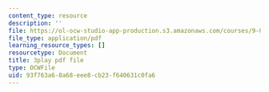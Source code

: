 ```yaml
---
content_type: resource
description: ''
file: https://ol-ocw-studio-app-production.s3.amazonaws.com/courses/9-04-sensory-systems-fall-2013/93f763a68a68eee8cb23f640631c0fa6_T9HYPlE8xzc.pdf
file_type: application/pdf
learning_resource_types: []
resourcetype: Document
title: 3play pdf file
type: OCWFile
uid: 93f763a6-8a68-eee8-cb23-f640631c0fa6
---
```

